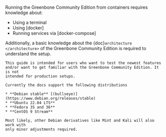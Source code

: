 Running the Greenbone Community Edition from containers requires knowledge about:

* Using a terminal
* Using [docker]
* Running services via [docker-compose]

Additionally, a basic knowledge about the {doc}`architecture </architecture>`
of the Greenbone Community Edition is required to understand the setup.

```{note}
This guide is intended for users who want to test the newest features
and/or want to get familiar with the Greenbone Community Edition. It is not
intended for production setups.

Currently the docs support the following distributions

* **Debian stable** [(bullseye)](https://www.debian.org/releases/stable)
* **Ubuntu 22.04 LTS**
* **Fedora 35 and 36**
* **CentOS 9 Stream**

Most likely, other Debian derivatives like Mint and Kali will also work with
only minor adjustments required.
```
